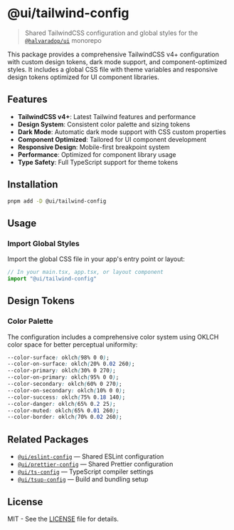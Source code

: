 # @ui/tailwind-config

> Shared TailwindCSS configuration and global styles for the [`@halvaradop/ui`](https://github.com/halvaradop/ui) monorepo

This package provides a comprehensive TailwindCSS v4+ configuration with custom design tokens, dark mode support, and component-optimized styles. It includes a global CSS file with theme variables and responsive design tokens optimized for UI component libraries.

## Features

- **TailwindCSS v4+**: Latest Tailwind features and performance
- **Design System**: Consistent color palette and sizing tokens
- **Dark Mode**: Automatic dark mode support with CSS custom properties
- **Component Optimized**: Tailored for UI component development
- **Responsive Design**: Mobile-first breakpoint system
- **Performance**: Optimized for component library usage
- **Type Safety**: Full TypeScript support for theme tokens

## Installation

```bash
pnpm add -D @ui/tailwind-config
```

## Usage

### Import Global Styles

Import the global CSS file in your app's entry point or layout:

```ts
// In your main.tsx, app.tsx, or layout component
import "@ui/tailwind-config"
```

## Design Tokens

### Color Palette

The configuration includes a comprehensive color system using OKLCH color space for better perceptual uniformity:

```css
--color-surface: oklch(98% 0 0);
--color-on-surface: oklch(20% 0.02 260);
--color-primary: oklch(30% 0 270);
--color-on-primary: oklch(95% 0 0);
--color-secondary: oklch(60% 0 270);
--color-on-secondary: oklch(10% 0 0);
--color-success: oklch(75% 0.18 140);
--color-danger: oklch(65% 0.2 25);
--color-muted: oklch(65% 0.01 260);
--color-border: oklch(70% 0.02 260);
```

## Related Packages

- [`@ui/eslint-config`](../eslint-config/) — Shared ESLint configuration
- [`@ui/prettier-config`](../prettier-config/) — Shared Prettier configuration
- [`@ui/ts-config`](../ts-config) — TypeScript compiler settings
- [`@ui/tsup-config`](../tsup-config) — Build and bundling setup

## License

MIT - See the [LICENSE](../../LICENSE) file for details.
